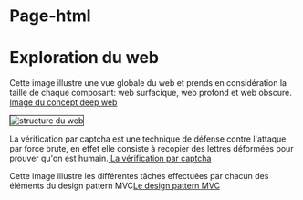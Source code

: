 # Page-html
<!DOCTYPE html>
<html>
<head>

</head>
<body>

<h1>Exploration du web</h1>
<p>Cette image illustre une vue globale du web et prends en considération la taille de chaque composant: web surfacique, web profond et web obscure. <a href="https://camo.githubusercontent.com/17227946376d3ae9a5e9004295c09f1a9eb91b22/68747470733a2f2f75706c6f61642e77696b696d656469612e6f72672f77696b6970656469612f636f6d6d6f6e732f7468756d622f312f31662f446565707765625f67726170686963616c5f726570726573656e746174696f6e2e7376672f38303070782d446565707765625f67726170686963616c5f726570726573656e746174696f6e2e7376672e706e67"> Image du concept deep web </a></p>
<img src=”https://it.wikipedia.org/wiki/Web_sommerso#/media/File:Deepweb_graphical_representation.svg".jpg alt="structure du web" border='1'>
<p>La vérification par captcha est une technique de défense contre l'attaque par force brute, en effet elle consiste à recopier des lettres déformées pour prouver qu'on est humain.<a href="https://camo.githubusercontent.com/9d692d6f34218a5e0d5cc3a0ab81dcd783528ae4/68747470733a2f2f6173736574732e6368616e67652e6f72672f70686f746f732f352f6c682f6f752f42456c486f555571664144534947552d383030783435302d6e6f5061642e6a70673f31353139323832373234"> La vérification par captcha</a></p>
<p>Cette image illustre les différentes tâches effectuées par chacun des éléments du design pattern MVC<a href="https://camo.githubusercontent.com/342aae7d8fe784c3809cec48a97d3d1f906af4aa/68747470733a2f2f75706c6f61642e77696b696d656469612e6f72672f77696b6970656469612f636f6d6d6f6e732f622f62342f4d56435f4469616772616d5f2532384d6f64656c2d566965772d436f6e74726f6c6c65722532392e737667">Le design pattern MVC</a></p>

</body>
</html>
